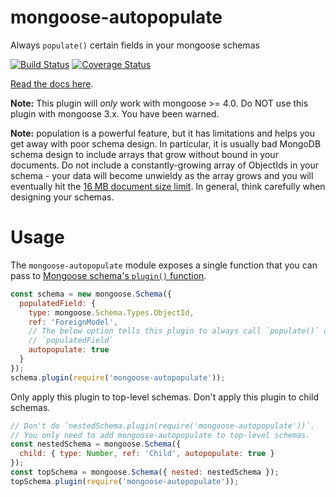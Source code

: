 # mongoose-autopopulate

Always `populate()` certain fields in your mongoose schemas

[![Build Status](https://travis-ci.org/mongodb-js/mongoose-autopopulate.svg?branch=master)](https://travis-ci.org/mongodb-js/mongoose-autopopulate)
[![Coverage Status](https://coveralls.io/repos/mongodb-js/mongoose-autopopulate/badge.svg?branch=master)](https://coveralls.io/r/mongodb-js/mongoose-autopopulate?branch=master)

[Read the docs here](http://plugins.mongoosejs.io/plugins/autopopulate).

**Note:** This plugin will *only* work with mongoose >= 4.0. Do NOT use
this plugin with mongoose 3.x. You have been warned.

**Note:** population is a powerful feature, but it has limitations and
helps you get away with poor schema design.  In particular, it is usually
bad MongoDB schema design to include arrays that grow without bound in
your documents. Do not include a constantly-growing array of ObjectIds
in your schema - your data will become unwieldy as the array grows and
you will eventually hit the [16 MB document size limit](http://docs.mongodb.org/manual/reference/limits/#BSON-Document-Size).
In general, think carefully when designing your schemas.

# Usage

The `mongoose-autopopulate` module exposes a single function that you can
pass to [Mongoose schema's `plugin()` function](https://mongoosejs.com/docs/api.html#schema_Schema-plugin).

```javascript
const schema = new mongoose.Schema({
  populatedField: {
    type: mongoose.Schema.Types.ObjectId,
    ref: 'ForeignModel',
    // The below option tells this plugin to always call `populate()` on
    // `populatedField`
    autopopulate: true
  }
});
schema.plugin(require('mongoose-autopopulate'));
```

Only apply this plugin to top-level schemas. Don't apply this plugin to child schemas.

```javascript
// Don't do `nestedSchema.plugin(require('mongoose-autopopulate'))`.
// You only need to add mongoose-autopopulate to top-level schemas.
const nestedSchema = mongoose.Schema({
  child: { type: Number, ref: 'Child', autopopulate: true }
});
const topSchema = mongoose.Schema({ nested: nestedSchema });
topSchema.plugin(require('mongoose-autopopulate'));
```
